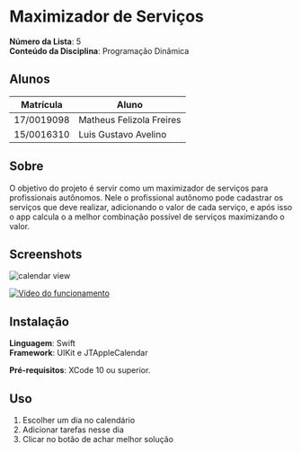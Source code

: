 # Maximizador de Serviços

**Número da Lista**: 5 <br>
**Conteúdo da Disciplina**: Programação Dinâmica <br>

## Alunos
|Matrícula | Aluno |
| -- | -- |
| 17/0019098  |  Matheus Felizola Freires |
| 15/0016310  |  Luis Gustavo Avelino |

## Sobre 
O objetivo do projeto é servir como um maximizador de serviços para profissionais autônomos. Nele o profissional autônomo pode cadastrar os serviços que deve realizar, adicionando o valor de cada serviço, e após isso o app calcula o a melhor combinação possível de serviços maximizando o valor.

## Screenshots
![calendar view](screenshots/calendar.png)

[![Vídeo do funcionamento](https://img.youtube.com/vi/oivAyo-8Txs/0.jpg)](https://www.youtube.com/watch?v=oivAyo-8Txs)

## Instalação 
**Linguagem**: Swift<br>
**Framework**: UIKit e JTAppleCalendar<br>

**Pré-requisitos**: XCode 10 ou superior.

## Uso 
1. Escolher um dia no calendário
2. Adicionar tarefas nesse dia
3. Clicar no botão de achar melhor solução




